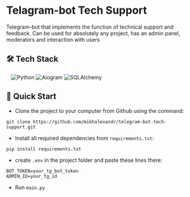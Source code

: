 # Telagram-bot Tech Support

Telegram-bot that implements the function of technical support and feedback. Сan be used for absolutely any project, has an admin panel, moderators and interaction with users

## 🛠️ Tech Stack
ㅤ![Python](https://img.shields.io/badge/python-3670A0?style=for-the-badge&logo=python&logoColor=ffdd54)
![Aiogram](https://img.shields.io/badge/aiogram-3670A0?style=for-the-badge&logo=python&logoColor=ffdd54)
![SQLAlchemy](https://img.shields.io/badge/sqlalchemy-4479A1.svg?style=for-the-badge&logo=mysql&logoColor=white)

## 🎯 Quick Start
* Clone the project to your computer from Github using the command:
```
git clone https://github.com/mikhalexandr/telegram-bot-tech-support.git
```

* Install all required dependencies from `requirements.txt`:
```
pip install requirements.txt
```

* create `.env` in the project folder and paste these lines there:
```env
BOT_TOKEN=your_tg_bot_token
ADMIN_ID=your_tg_id
```

* Run `main.py`
